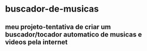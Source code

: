 # buscador-de-musicas
## meu projeto-tentativa de criar um buscador/tocador automatico de musicas e videos pela internet
